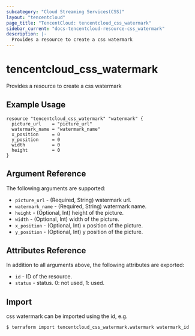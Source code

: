 ```yaml
---
subcategory: "Cloud Streaming Services(CSS)"
layout: "tencentcloud"
page_title: "TencentCloud: tencentcloud_css_watermark"
sidebar_current: "docs-tencentcloud-resource-css_watermark"
description: |-
  Provides a resource to create a css watermark
---
```


# tencentcloud_css_watermark

Provides a resource to create a css watermark

## Example Usage

```hcl
resource "tencentcloud_css_watermark" "watermark" {
  picture_url    = "picture_url"
  watermark_name = "watermark_name"
  x_position     = 0
  y_position     = 0
  width          = 0
  height         = 0
}
```

## Argument Reference

The following arguments are supported:

* `picture_url` - (Required, String) watermark url.
* `watermark_name` - (Required, String) watermark name.
* `height` - (Optional, Int) height of the picture.
* `width` - (Optional, Int) width of the picture.
* `x_position` - (Optional, Int) x position of the picture.
* `y_position` - (Optional, Int) y position of the picture.

## Attributes Reference

In addition to all arguments above, the following attributes are exported:

* `id` - ID of the resource.
* `status` - status. 0: not used, 1: used.



## Import

css watermark can be imported using the id, e.g.
```
$ terraform import tencentcloud_css_watermark.watermark watermark_id
```

